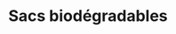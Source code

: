 ---
title: Sacs biodégradables
description: "Performance Plastics Ltd est le leader dans la production de sacs en plastique biodégradables à Maurice. Depuis mars 2016, nous fabriquons uniquement des sacs à manche en plastique 100% biodégradable."
image: src/assets/images/biobag.jpeg
imageAlt: Biodegradable vest bags
tags:
  - plasticCategories_fr
---
